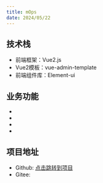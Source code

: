 ```yaml
---
title: mOps
date: 2024/05/22
---
```


## 技术栈
+ 前端框架：Vue2.js
+ Vue2模板：vue-admin-template
+ 前端组件库：Element-ui

## 业务功能
+ 
+ 
+ 
+ 

## 项目地址
+ Github: [点击跳转到项目](https://github.com/lldscc/vue3_bigEventV1.0)
+ Gitee:


